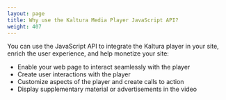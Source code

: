 ```yaml
---
layout: page
title: Why use the Kaltura Media Player JavaScript API?
weight: 407
---
```


You can use the JavaScript API to integrate the Kaltura player in your site, enrich the user experience, and help monetize your site:

* Enable your web page to interact seamlessly with the player
* Create user interactions with the player
* Customize aspects of the player and create calls to action
* Display supplementary material or advertisements in the video
